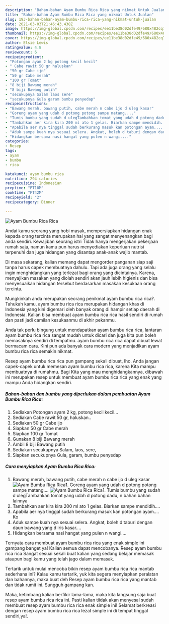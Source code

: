 ```yaml
---
description: "Bahan-bahan Ayam Bumbu Rica Rica yang nikmat Untuk Jualan"
title: "Bahan-bahan Ayam Bumbu Rica Rica yang nikmat Untuk Jualan"
slug: 193-bahan-bahan-ayam-bumbu-rica-rica-yang-nikmat-untuk-jualan
date: 2021-03-03T21:46:43.438Z
image: https://img-global.cpcdn.com/recipes/ee11be38d02dfe49/680x482cq70/ayam-bumbu-rica-rica-foto-resep-utama.jpg
thumbnail: https://img-global.cpcdn.com/recipes/ee11be38d02dfe49/680x482cq70/ayam-bumbu-rica-rica-foto-resep-utama.jpg
cover: https://img-global.cpcdn.com/recipes/ee11be38d02dfe49/680x482cq70/ayam-bumbu-rica-rica-foto-resep-utama.jpg
author: Elsie Lewis
ratingvalue: 4.8
reviewcount: 6
recipeingredient:
- "Potongan ayam 2 kg potong kecil kecil"
- " Cabe rawit 50 gr haluskan"
- "50 gr Cabe ijo"
- "50 gr Cabe merah"
- "100 gr Tomat"
- "8 biji Bawang merah"
- "8 biji Bawang putih"
- "secukupnya Salam laos sere"
- "secukupnya Gula garam bumbu penyedap"
recipeinstructions:
- "Bawang merah, bawang putih, cabe merah n cabe ijo d uleg kasar"
- "Goreng ayam yang udah d potong potong sampe matang...."
- "Tumis bumbu yang sudah d ulegTambahkan tomat yang udah d potong dadu, n bahan bahan lainnya"
- "Tambahkan aer kira kira 200 ml ato 1 gelas. Biarkan sampe mendidih...."
- "Apabila aer nya tinggal sudah berkurang masuk kan potongan ayam.... Ko"
- "Aduk sampe kuah nya sesuai selera. Angkat, boleh d taburi dengan daun bawang yang d iris kasar...."
- "Hidangkan bersama nasi hangat yang pulen n wangi...."
categories:
- Resep
tags:
- ayam
- bumbu
- rica

katakunci: ayam bumbu rica 
nutrition: 294 calories
recipecuisine: Indonesian
preptime: "PT10M"
cooktime: "PT42M"
recipeyield: "2"
recipecategory: Dinner

---
```



![Ayam Bumbu Rica Rica](https://img-global.cpcdn.com/recipes/ee11be38d02dfe49/680x482cq70/ayam-bumbu-rica-rica-foto-resep-utama.jpg)

Andai kamu seorang yang hobi masak, mempersiapkan hidangan enak kepada orang tercinta merupakan hal yang sangat menyenangkan bagi anda sendiri. Kewajiban seorang istri Tidak hanya mengerjakan pekerjaan rumah saja, namun kamu pun harus menyediakan keperluan nutrisi terpenuhi dan juga hidangan yang disantap anak-anak wajib mantab.

Di masa  sekarang, kalian memang dapat mengorder panganan siap saji tanpa harus capek membuatnya dahulu. Tapi ada juga orang yang selalu ingin menghidangkan yang terlezat bagi orang yang dicintainya. Karena, menyajikan masakan yang diolah sendiri akan jauh lebih higienis dan bisa menyesuaikan hidangan tersebut berdasarkan masakan kesukaan orang tercinta. 



Mungkinkah anda merupakan seorang penikmat ayam bumbu rica rica?. Tahukah kamu, ayam bumbu rica rica merupakan hidangan khas di Indonesia yang kini digemari oleh banyak orang di hampir setiap daerah di Indonesia. Kalian bisa membuat ayam bumbu rica rica hasil sendiri di rumah dan pasti jadi camilan kesukaanmu di akhir pekanmu.

Anda tak perlu bingung untuk mendapatkan ayam bumbu rica rica, lantaran ayam bumbu rica rica sangat mudah untuk dicari dan juga kita pun boleh memasaknya sendiri di tempatmu. ayam bumbu rica rica dapat dibuat lewat bermacam cara. Kini pun ada banyak cara modern yang menjadikan ayam bumbu rica rica semakin nikmat.

Resep ayam bumbu rica rica pun gampang sekali dibuat, lho. Anda jangan capek-capek untuk memesan ayam bumbu rica rica, karena Kita mampu membuatnya di rumahmu. Bagi Kita yang mau menghidangkannya, dibawah ini merupakan resep untuk membuat ayam bumbu rica rica yang enak yang mampu Anda hidangkan sendiri.

<!--inarticleads1-->

##### Bahan-bahan dan bumbu yang diperlukan dalam pembuatan Ayam Bumbu Rica Rica:

1. Sediakan Potongan ayam 2 kg, potong kecil kecil...
1. Sediakan  Cabe rawit 50 gr, haluskan..
1. Sediakan 50 gr Cabe ijo
1. Siapkan 50 gr Cabe merah
1. Siapkan 100 gr Tomat
1. Gunakan 8 biji Bawang merah
1. Ambil 8 biji Bawang putih
1. Sediakan secukupnya Salam, laos, sere,
1. Siapkan secukupnya Gula, garam, bumbu penyedap




<!--inarticleads2-->

##### Cara menyiapkan Ayam Bumbu Rica Rica:

1. Bawang merah, bawang putih, cabe merah n cabe ijo d uleg kasar
<img src="https://img-global.cpcdn.com/steps/a434f46b49322d2c/160x128cq70/ayam-bumbu-rica-rica-langkah-memasak-1-foto.jpg" alt="Ayam Bumbu Rica Rica">1. Goreng ayam yang udah d potong potong sampe matang....
<img src="https://img-global.cpcdn.com/steps/9771afbd4872317e/160x128cq70/ayam-bumbu-rica-rica-langkah-memasak-2-foto.jpg" alt="Ayam Bumbu Rica Rica">1. Tumis bumbu yang sudah d ulegTambahkan tomat yang udah d potong dadu, n bahan bahan lainnya
1. Tambahkan aer kira kira 200 ml ato 1 gelas. Biarkan sampe mendidih....
1. Apabila aer nya tinggal sudah berkurang masuk kan potongan ayam.... Ko
1. Aduk sampe kuah nya sesuai selera. Angkat, boleh d taburi dengan daun bawang yang d iris kasar....
1. Hidangkan bersama nasi hangat yang pulen n wangi....




Ternyata cara membuat ayam bumbu rica rica yang enak simple ini gampang banget ya! Kalian semua dapat mencobanya. Resep ayam bumbu rica rica Sangat sesuai sekali buat kalian yang sedang belajar memasak ataupun bagi kamu yang telah jago dalam memasak.

Tertarik untuk mulai mencoba bikin resep ayam bumbu rica rica mantab sederhana ini? Kalau kamu tertarik, yuk kita segera menyiapkan peralatan dan bahannya, maka buat deh Resep ayam bumbu rica rica yang mantab dan tidak rumit ini. Sungguh gampang kan. 

Maka, ketimbang kalian berfikir lama-lama, maka kita langsung saja buat resep ayam bumbu rica rica ini. Pasti kalian tiidak akan menyesal sudah membuat resep ayam bumbu rica rica enak simple ini! Selamat berkreasi dengan resep ayam bumbu rica rica lezat simple ini di tempat tinggal sendiri,ya!.

